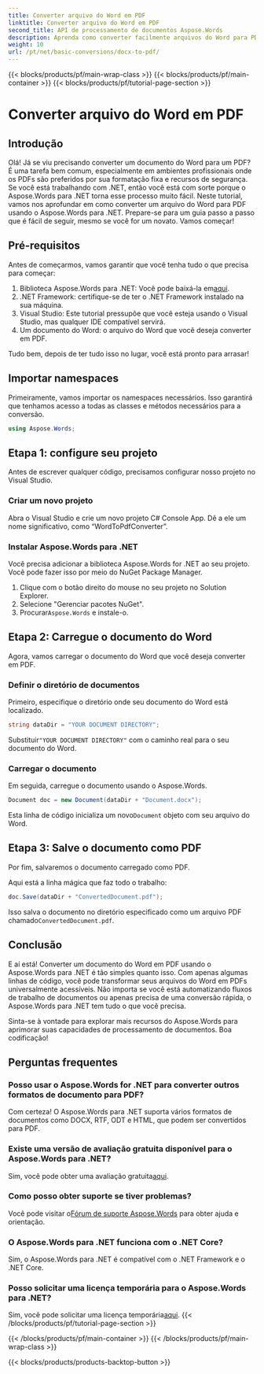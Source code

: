 ```yaml
---
title: Converter arquivo do Word em PDF
linktitle: Converter arquivo do Word em PDF
second_title: API de processamento de documentos Aspose.Words
description: Aprenda como converter facilmente arquivos do Word para PDF usando o Aspose.Words para .NET com nosso guia. Perfeito para desenvolvedores que buscam conversão de documentos rápida e confiável.
weight: 10
url: /pt/net/basic-conversions/docx-to-pdf/
---
```


{{< blocks/products/pf/main-wrap-class >}}
{{< blocks/products/pf/main-container >}}
{{< blocks/products/pf/tutorial-page-section >}}

# Converter arquivo do Word em PDF

## Introdução

Olá! Já se viu precisando converter um documento do Word para um PDF? É uma tarefa bem comum, especialmente em ambientes profissionais onde os PDFs são preferidos por sua formatação fixa e recursos de segurança. Se você está trabalhando com .NET, então você está com sorte porque o Aspose.Words para .NET torna esse processo muito fácil. Neste tutorial, vamos nos aprofundar em como converter um arquivo do Word para PDF usando o Aspose.Words para .NET. Prepare-se para um guia passo a passo que é fácil de seguir, mesmo se você for um novato. Vamos começar!

## Pré-requisitos

Antes de começarmos, vamos garantir que você tenha tudo o que precisa para começar:

1.  Biblioteca Aspose.Words para .NET: Você pode baixá-la em[aqui](https://releases.aspose.com/words/net/).
2. .NET Framework: certifique-se de ter o .NET Framework instalado na sua máquina.
3. Visual Studio: Este tutorial pressupõe que você esteja usando o Visual Studio, mas qualquer IDE compatível servirá.
4. Um documento do Word: o arquivo do Word que você deseja converter em PDF.

Tudo bem, depois de ter tudo isso no lugar, você está pronto para arrasar!

## Importar namespaces

Primeiramente, vamos importar os namespaces necessários. Isso garantirá que tenhamos acesso a todas as classes e métodos necessários para a conversão.

```csharp
using Aspose.Words;
```

## Etapa 1: configure seu projeto

Antes de escrever qualquer código, precisamos configurar nosso projeto no Visual Studio.

### Criar um novo projeto

Abra o Visual Studio e crie um novo projeto C# Console App. Dê a ele um nome significativo, como “WordToPdfConverter”.

### Instalar Aspose.Words para .NET

Você precisa adicionar a biblioteca Aspose.Words for .NET ao seu projeto. Você pode fazer isso por meio do NuGet Package Manager. 

1. Clique com o botão direito do mouse no seu projeto no Solution Explorer.
2. Selecione "Gerenciar pacotes NuGet".
3.  Procurar`Aspose.Words` e instale-o.

## Etapa 2: Carregue o documento do Word

Agora, vamos carregar o documento do Word que você deseja converter em PDF.

### Definir o diretório de documentos

Primeiro, especifique o diretório onde seu documento do Word está localizado.

```csharp
string dataDir = "YOUR DOCUMENT DIRECTORY";
```

 Substituir`"YOUR DOCUMENT DIRECTORY"` com o caminho real para o seu documento do Word.

### Carregar o documento

Em seguida, carregue o documento usando o Aspose.Words.

```csharp
Document doc = new Document(dataDir + "Document.docx");
```

 Esta linha de código inicializa um novo`Document` objeto com seu arquivo do Word.

## Etapa 3: Salve o documento como PDF

Por fim, salvaremos o documento carregado como PDF.

Aqui está a linha mágica que faz todo o trabalho:

```csharp
doc.Save(dataDir + "ConvertedDocument.pdf");
```

 Isso salva o documento no diretório especificado como um arquivo PDF chamado`ConvertedDocument.pdf`.

## Conclusão

E aí está! Converter um documento do Word em PDF usando o Aspose.Words para .NET é tão simples quanto isso. Com apenas algumas linhas de código, você pode transformar seus arquivos do Word em PDFs universalmente acessíveis. Não importa se você está automatizando fluxos de trabalho de documentos ou apenas precisa de uma conversão rápida, o Aspose.Words para .NET tem tudo o que você precisa. 

Sinta-se à vontade para explorar mais recursos do Aspose.Words para aprimorar suas capacidades de processamento de documentos. Boa codificação!

## Perguntas frequentes

### Posso usar o Aspose.Words for .NET para converter outros formatos de documento para PDF?
Com certeza! O Aspose.Words para .NET suporta vários formatos de documentos como DOCX, RTF, ODT e HTML, que podem ser convertidos para PDF.

### Existe uma versão de avaliação gratuita disponível para o Aspose.Words para .NET?
 Sim, você pode obter uma avaliação gratuita[aqui](https://releases.aspose.com/).

### Como posso obter suporte se tiver problemas?
 Você pode visitar o[Fórum de suporte Aspose.Words](https://forum.aspose.com/c/words/8) para obter ajuda e orientação.

### O Aspose.Words para .NET funciona com o .NET Core?
Sim, o Aspose.Words para .NET é compatível com o .NET Framework e o .NET Core.

### Posso solicitar uma licença temporária para o Aspose.Words para .NET?
 Sim, você pode solicitar uma licença temporária[aqui](https://purchase.aspose.com/temporary-license/).
{{< /blocks/products/pf/tutorial-page-section >}}

{{< /blocks/products/pf/main-container >}}
{{< /blocks/products/pf/main-wrap-class >}}

{{< blocks/products/products-backtop-button >}}
